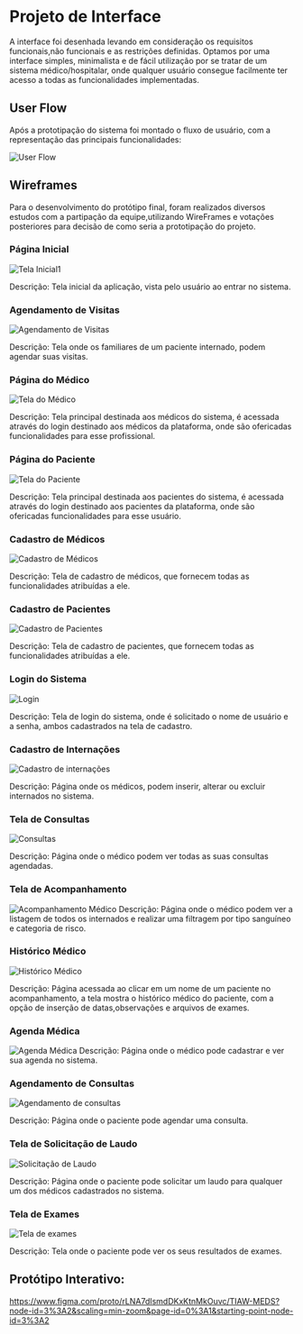 
# Projeto de Interface

A interface foi desenhada levando em consideração os requisitos funcionais,não funcionais e as restrições definidas. Optamos por uma interface simples, minimalista e de fácil utilização por se tratar de um sistema médico/hospitalar, onde qualquer usuário consegue facilmente ter acesso a todas as funcionalidades implementadas.

## User Flow

Após a prototipação do sistema foi montado o fluxo de usuário, com a representação das principais funcionalidades:

![User Flow](https://github.com/ICEI-PUC-Minas-PPLES-TI/PLF-ES-2021-2-TI1-7924100-sistema-hospitalar/blob/master/Documentacao/images/USER%20FLOW%20MEDS.png)


## Wireframes

Para o desenvolvimento do protótipo final, foram realizados diversos estudos com a partipação da equipe,utilizando WireFrames e votações posteriores para decisão de como seria a prototipação do projeto.

### Página Inicial </br>
![Tela Inicial1](https://user-images.githubusercontent.com/90854484/146232842-591047fd-b5fa-4c05-b976-73c895411389.png)

Descrição: Tela inicial da aplicação, vista pelo usuário ao entrar no sistema.

### Agendamento de Visitas </br>
![Agendamento de Visitas](https://user-images.githubusercontent.com/90854484/146233142-f7ba1f32-8b9c-416d-9148-e112cce40b16.png)

Descrição: Tela onde os familiares de um paciente internado, podem agendar suas visitas.

### Página do Médico </br>
![Tela do Médico](https://user-images.githubusercontent.com/90854484/146228196-148395e9-6c15-4764-85f9-5189b852e95e.png)

Descrição: Tela principal destinada aos médicos do sistema, é acessada através do login destinado aos médicos da plataforma, onde são ofericadas funcionalidades para esse profissional.

### Página do Paciente </br>
![Tela do Paciente](https://user-images.githubusercontent.com/90854484/146228270-6ac739d5-2e58-42c1-b687-7b89674a7a81.png)

Descrição: Tela principal destinada aos pacientes do sistema, é acessada através do login destinado aos pacientes da plataforma, onde são ofericadas funcionalidades para esse usuário.

### Cadastro de Médicos </br>
![Cadastro de Médicos](https://user-images.githubusercontent.com/90854484/146232621-739a1dfa-9812-4c7e-99cd-2c8b42a50ced.png)

Descrição: Tela de cadastro de médicos, que fornecem todas as funcionalidades atribuídas a ele.

### Cadastro de Pacientes </br>
![Cadastro de Pacientes](https://user-images.githubusercontent.com/90854484/146232404-996eaf7b-39a3-4d3a-bafa-711da8a080a7.png)

Descrição: Tela de cadastro de pacientes, que fornecem todas as funcionalidades atribuídas a ele.

### Login do Sistema </br>
![Login](https://user-images.githubusercontent.com/90854484/146229128-1bb6c03c-e0bd-4b04-a74d-5a9084c71288.png)

Descrição: Tela de login do sistema, onde é solicitado o nome de usuário e a senha, ambos cadastrados na tela de cadastro.

### Cadastro de Internações </br>
![Cadastro de internações](https://user-images.githubusercontent.com/90854484/146229312-0be91750-d6c0-4fea-af99-538fc43ba5d4.png)

Descrição: Página onde os médicos, podem inserir, alterar ou excluir internados no sistema.

### Tela de Consultas </br>
![Consultas](https://user-images.githubusercontent.com/90854484/146229372-60aac190-0a2a-4919-bb5a-10a97d0ad6c5.png)

Descrição: Página onde o médico podem ver todas as suas consultas agendadas.

### Tela de Acompanhamento </br>
![Acompanhamento Médico](https://user-images.githubusercontent.com/90854484/146232107-bec9619d-ab57-42ff-8e72-bd97a5632227.png)
Descrição: Página onde o médico podem ver a listagem de todos os internados e realizar uma filtragem por tipo sanguíneo e categoria de risco.

### Histórico Médico </br>
![Histórico Médico](https://user-images.githubusercontent.com/90854484/146229474-aa2877d2-9993-444a-912c-b70065d2ad46.png)

Descrição: Página acessada ao clicar em um nome de um paciente no acompanhamento, a tela mostra o histórico médico do paciente, com a opção de inserção de datas,observações e arquivos de exames.

### Agenda Médica </br>
![Agenda Médica](https://user-images.githubusercontent.com/90854484/146231774-98f5d828-2bfd-4f18-ae15-65006a236284.png)
Descrição: Página onde o médico pode cadastrar e ver sua agenda no sistema.

### Agendamento de Consultas </br>
![Agendamento de consultas](https://user-images.githubusercontent.com/90854484/146229890-9e02046c-48d0-4eaa-ba4b-84d463e26125.png)

Descrição: Página onde o paciente pode agendar uma consulta.

### Tela de Solicitação de Laudo
![Solicitação de Laudo](https://user-images.githubusercontent.com/90854484/146229855-b4ee97b9-8a56-4364-815a-b461572872b1.png)

Descrição: Página onde o paciente pode solicitar um laudo para qualquer um dos médicos cadastrados no sistema.

### Tela de Exames </br>
![Tela de exames](https://user-images.githubusercontent.com/90854484/146229757-a2533ad0-6260-4284-b3f0-dda553d73166.png)

Descrição: Tela onde o paciente pode ver os seus resultados de exames.

## Protótipo Interativo:

https://www.figma.com/proto/rLNA7dIsmdDKxKtnMkOuvc/TIAW-MEDS?node-id=3%3A2&scaling=min-zoom&page-id=0%3A1&starting-point-node-id=3%3A2

